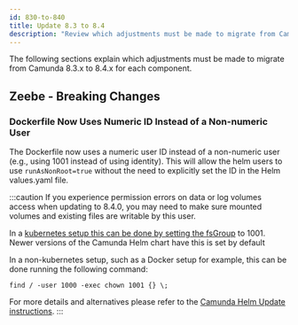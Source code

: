 ```yaml
---
id: 830-to-840
title: Update 8.3 to 8.4
description: "Review which adjustments must be made to migrate from Camunda 8.3.x to Camunda 8.4.0."
---
```


The following sections explain which adjustments must be made to migrate from Camunda 8.3.x to 8.4.x for each component.

## Zeebe - Breaking Changes

### Dockerfile Now Uses Numeric ID Instead of a Non-numeric User

The Dockerfile now uses a numeric user ID instead of a non-numeric user (e.g., using 1001 instead of using identity).
This will allow the helm users to use `runAsNonRoot=true` without the need to explicitly set the ID in the Helm values.yaml file.

:::caution
If you experience permission errors on data or log volumes access when updating to 8.4.0, you may need to make sure mounted volumes and existing files are writable by this user.

In a [kubernetes setup this can be done by setting the fsGroup](https://kubernetes.io/docs/tasks/configure-pod-container/security-context/#configure-volume-permission-and-ownership-change-policy-for-pods) to 1001. Newer versions of the Camunda Helm chart have this is set by default

In a non-kubernetes setup, such as a Docker setup for example, this can be done running the following command:

```
find / -user 1000 -exec chown 1001 {} \;
```

For more details and alternatives please refer to the [Camunda Helm Update instructions](/self-managed/platform-deployment/helm-kubernetes/upgrade.md#v83).
:::